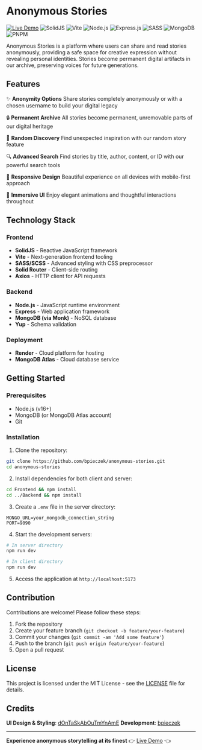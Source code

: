 # Anonymous Stories

[![Live Demo](https://img.shields.io/badge/Live_Demo-Online-green?style=for-the-badge)](https://anon-stories.onrender.com)
![SolidJS](https://img.shields.io/badge/SolidJS-2c4f7c?style=for-the-badge&logo=solid&logoColor=c8c9cb)
![Vite](https://img.shields.io/badge/vite-%23646CFF.svg?style=for-the-badge&logo=vite&logoColor=white)
![Node.js](https://img.shields.io/badge/node.js-6DA55F?style=for-the-badge&logo=node.js&logoColor=white)
![Express.js](https://img.shields.io/badge/express.js-%23404d59.svg?style=for-the-badge&logo=express&logoColor=%2361DAFB)
![SASS](https://img.shields.io/badge/SASS-hotpink.svg?style=for-the-badge&logo=SASS&logoColor=white)
![MongoDB](https://img.shields.io/badge/MongoDB-%234ea94b.svg?style=for-the-badge&logo=mongodb&logoColor=white)
![PNPM](https://img.shields.io/badge/pnpm-%234a4a4a.svg?style=for-the-badge&logo=pnpm&logoColor=f69220)

Anonymous Stories is a platform where users can share and read stories anonymously, providing a safe space for creative expression without revealing personal identities. Stories become permanent digital artifacts in our archive, preserving voices for future generations.

## Features

✨ **Anonymity Options**
Share stories completely anonymously or with a chosen username to build your digital legacy

🔒 **Permanent Archive**
All stories become permanent, unremovable parts of our digital heritage

🎲 **Random Discovery**
Find unexpected inspiration with our random story feature

🔍 **Advanced Search**
Find stories by title, author, content, or ID with our powerful search tools

📱 **Responsive Design**
Beautiful experience on all devices with mobile-first approach

🌈 **Immersive UI**
Enjoy elegant animations and thoughtful interactions throughout

## Technology Stack

### Frontend

- **SolidJS** - Reactive JavaScript framework
- **Vite** - Next-generation frontend tooling
- **SASS/SCSS** - Advanced styling with CSS preprocessor
- **Solid Router** - Client-side routing
- **Axios** - HTTP client for API requests

### Backend

- **Node.js** - JavaScript runtime environment
- **Express** - Web application framework
- **MongoDB (via Monk)** - NoSQL database
- **Yup** - Schema validation

### Deployment

- **Render** - Cloud platform for hosting
- **MongoDB Atlas** - Cloud database service

## Getting Started

### Prerequisites

- Node.js (v16+)
- MongoDB (or MongoDB Atlas account)
- Git

### Installation

1. Clone the repository:

```bash
git clone https://github.com/bpieczek/anonymous-stories.git
cd anonymous-stories
```

2. Install dependencies for both client and server:

```bash
cd Frontend && npm install
cd ../Backend && npm install
```

3. Create a `.env` file in the server directory:

```env
MONGO_URL=your_mongodb_connection_string
PORT=9090
```

4. Start the development servers:

```bash
# In server directory
npm run dev

# In client directory
npm run dev
```

5. Access the application at `http://localhost:5173`

## Contribution

Contributions are welcome! Please follow these steps:

1. Fork the repository
2. Create your feature branch (`git checkout -b feature/your-feature`)
3. Commit your changes (`git commit -am 'Add some feature'`)
4. Push to the branch (`git push origin feature/your-feature`)
5. Open a pull request

## License

This project is licensed under the MIT License - see the [LICENSE](LICENSE) file for details.

## Credits

**UI Design & Styling**: [dOnTaSkAbOuTmYnAmE](https://github.com/dOnTaSkAbOuTmYnAmE)
**Development**: [bpieczek](https://github.com/bpieczek)

---

**Experience anonymous storytelling at its finest**
👉 [Live Demo](https://anon-stories.onrender.com) 👈
